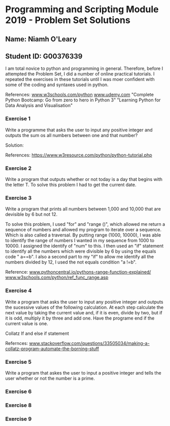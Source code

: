 # **Programming and Scripting Module 2019 - Problem Set Solutions**

## **Name: Niamh O'Leary**

## **Student ID: G00376339**

I am total novice to python and programming in general. Therefore, before I attempted the Problem Set, I did a number of online practical tutorials. I repeated the exercises in these tutorials until I was moer confident with some of the coding and syntaxes used in python. 

References:
www.w3schools.com/python
www.udemy.com
  "Complete Python Bootcamp: Go from zero to hero in Python 3"
  "Learning Python for Data Analysis and Visualisation"
  
### **Exercise 1**

Write a programme that asks the user to input any positive integer and outputs the sum os all numbers between one and that number?

Solution: 

References:
https://www.w3resource.com/python/python-tutorial.php



### **Exercise 2**

Write a program that outputs whether or not today is a day that begins with the letter T. 
To solve this problem I had to get the current date. 


### **Exercise 3**

Write a program that prints all numbers between 1,000 and 10,000 that are devisible by 6 but not 12. 

To solve this problem, I used "for" and "range ()", which allowed me return a sequence of numbers and allowed my program to iterate over a sequence. Which is also called a traversal. By putting range (1000, 10000), I was able to identify the range of numbers I wanted in my sequence from 1000 to 10000. I assigned the identify of "num" to this. I then used an "if" statement to identify all the numbers which were divisible by 6 by using the equals code " a==b". I also a second part to my "if" to allow me identify all the numbers divided by 12, I used the not equals condition "a !=b".

Reference:
www.pythoncentral.io/pythons-range-function-explained/
www.w3schools.com/python/ref_func_range.asp



### **Exercise 4**

Write a program that asks the user to input any positive integer and outputs the sucessive values of the following calculation. At each step calculate the next value by taking the current value and, if it is even, divide by two, but if it is odd, multiply it by three and add one. Have the programe end if the current value is one.

Collatz 
If and else if statement

Refernces:
www.stackoverflow.com/questions/33505034/making-a-collatz-program-automate-the-borning-stuff



### **Exercise 5**

Write a program that askes the user to input a positive integer and tells the user whether or not the number is a prime.


### **Exercise 6**


### **Exercise 8**


### **Exercise 9**
